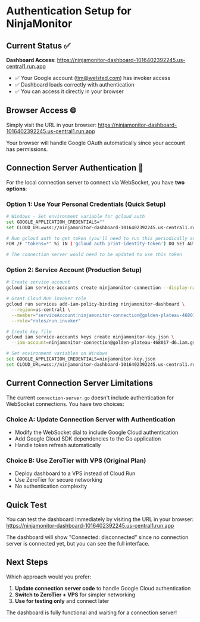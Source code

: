 # Authentication Setup for NinjaMonitor

## Current Status ✅

**Dashboard Access**: https://ninjamonitor-dashboard-1016402392245.us-central1.run.app
- ✅ Your Google account (tim@welsted.com) has invoker access
- ✅ Dashboard loads correctly with authentication
- ✅ You can access it directly in your browser

## Browser Access 🌐

Simply visit the URL in your browser:
https://ninjamonitor-dashboard-1016402392245.us-central1.run.app

Your browser will handle Google OAuth automatically since your account has permissions.

## Connection Server Authentication 🔌

For the local connection server to connect via WebSocket, you have **two options**:

### Option 1: Use Your Personal Credentials (Quick Setup)
```bash
# Windows - Set environment variable for gcloud auth
set GOOGLE_APPLICATION_CREDENTIALS=""
set CLOUD_URL=wss://ninjamonitor-dashboard-1016402392245.us-central1.run.app/ws

# Run gcloud auth to get token (you'll need to run this periodically as tokens expire)
FOR /F "tokens=*" %i IN ('gcloud auth print-identity-token') DO SET AUTH_TOKEN=%i

# The connection server would need to be updated to use this token
```

### Option 2: Service Account (Production Setup)
```bash
# Create service account
gcloud iam service-accounts create ninjamonitor-connection --display-name="NinjaMonitor Connection Server"

# Grant Cloud Run invoker role
gcloud run services add-iam-policy-binding ninjamonitor-dashboard \
  --region=us-central1 \
  --member="serviceAccount:ninjamonitor-connection@golden-plateau-468017-d6.iam.gserviceaccount.com" \
  --role="roles/run.invoker"

# Create key file
gcloud iam service-accounts keys create ninjamonitor-key.json \
  --iam-account=ninjamonitor-connection@golden-plateau-468017-d6.iam.gserviceaccount.com

# Set environment variables on Windows
set GOOGLE_APPLICATION_CREDENTIALS=ninjamonitor-key.json
set CLOUD_URL=wss://ninjamonitor-dashboard-1016402392245.us-central1.run.app/ws
```

## Current Connection Server Limitations

The current `connection-server.go` doesn't include authentication for WebSocket connections. You have two choices:

### Choice A: Update Connection Server with Authentication
- Modify the WebSocket dial to include Google Cloud authentication
- Add Google Cloud SDK dependencies to the Go application
- Handle token refresh automatically

### Choice B: Use ZeroTier with VPS (Original Plan)
- Deploy dashboard to a VPS instead of Cloud Run
- Use ZeroTier for secure networking
- No authentication complexity

## Quick Test

You can test the dashboard immediately by visiting the URL in your browser:
https://ninjamonitor-dashboard-1016402392245.us-central1.run.app

The dashboard will show "Connected: disconnected" since no connection server is connected yet, but you can see the full interface.

## Next Steps

Which approach would you prefer:
1. **Update connection server code** to handle Google Cloud authentication
2. **Switch to ZeroTier + VPS** for simpler networking
3. **Use for testing only** and connect later

The dashboard is fully functional and waiting for a connection server!